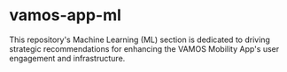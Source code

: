 # vamos-app-ml
This repository's Machine Learning (ML) section is dedicated to driving strategic recommendations for enhancing the VAMOS Mobility App's user engagement and infrastructure.

